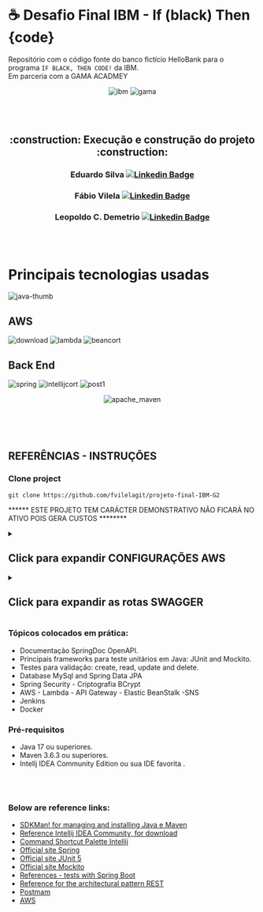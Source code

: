 # ☕ Desafio Final IBM - If (black) Then {code}

Repositório com o código fonte do banco fictício HelloBank para o programa `IF BLACK, THEN CODE!` da IBM.</br>
Em parceria com a GAMA ACADMEY

<div align="center">

![ibm](https://user-images.githubusercontent.com/47660967/191617177-534280df-6b62-4c46-9b9b-bbb2ab3c2508.png)
![gama](https://user-images.githubusercontent.com/47660967/191617442-1a9db801-1255-4d9b-89e9-ce99765c0aa8.png)

</div>
<br><br>

<div align="center">
<h2> :construction: Execução e construção do projeto :construction: </h2>

<h3 align="center"> 
  
Eduardo Silva [![Linkedin Badge](https://img.shields.io/badge/LinkedIn-0077B5?style=for-the-badge&logo=linkedin&logoColor=white)](https://www.linkedin.com/in/eduardojdsilva/)
  
</h3>
<h3 align="center"> 
  
Fábio Vilela [![Linkedin Badge](https://img.shields.io/badge/LinkedIn-0077B5?style=for-the-badge&logo=linkedin&logoColor=white)](https://www.linkedin.com/in/vileladev/)
  
  </h3>
<h3 align="center">
  
Leopoldo C. Demetrio [![Linkedin Badge](https://img.shields.io/badge/LinkedIn-0077B5?style=for-the-badge&logo=linkedin&logoColor=white)](https://www.linkedin.com/in/leopoldo-dev/)

</h3>


</div>

<br><br>

# Principais tecnologias usadas

![java-thumb](https://user-images.githubusercontent.com/47660967/191614389-6dad44c0-8b80-4f10-9a56-798c4f0db527.png)

## AWS

![download](https://user-images.githubusercontent.com/47660967/191612984-b7785003-a629-4475-9b25-9fe981f29947.png)
![lambda](https://user-images.githubusercontent.com/47660967/191613593-eff8d10e-742d-4f51-a273-2dbed90ff891.png)
![beancort](https://user-images.githubusercontent.com/47660967/191615846-dc2216a8-5be3-4eb7-8488-46e525cec73f.jpg)

## Back End

![spring](https://user-images.githubusercontent.com/47660967/191622375-83db07f4-7b7c-4f83-8e42-49a0f54618b3.png)
![intellijcort](https://user-images.githubusercontent.com/47660967/191643207-5de15153-5c4a-4588-9ffb-26149f879bcd.jpg)
![post1](https://user-images.githubusercontent.com/47660967/191643388-6a884a5a-0c63-4578-9a9f-6b7d5e6c0ce5.png)

<div align="center">
  
![apache_maven](https://user-images.githubusercontent.com/47660967/191623004-4025388f-a69a-4bc8-9b3d-ca89096ae981.png)
  
 </div>
</br></br></br>
<h2>REFERÊNCIAS - INSTRUÇÕES</h2>
<h3>Clone project</h3>

```
git clone https://github.com/fvilelagit/projeto-final-IBM-G2

```
****** ESTE PROJETO TEM CARÁCTER DEMONSTRATIVO NÃO FICARÁ NO ATIVO POIS GERA CUSTOS ********



<details>
  <summary> <h2>Click para expandir CONFIGURAÇÕES AWS</h2></summary> 
  
  
  ## EC2 com maquina para fazer deploy e executar testes da aplicação
  ![WhatsApp Image 2022-09-19 at 09 33 37](https://user-images.githubusercontent.com/47660967/191088717-e52eca39-43d0-4c3b-a9e7-721e0209bfb2.jpeg)
  
  ## RDS com banco de dados MySql configurado para receber as informações do HelloBank
  ![WhatsApp Image 2022-09-19 at 09 33 37 (1)](https://user-images.githubusercontent.com/47660967/191089176-78c72f69-016c-46d1-94cd-15de178f2d5f.jpeg)
  
  ## Topico do serviço sns configurado, para enviar notificações para os clientes via email e sms
  ![WhatsApp Image 2022-09-19 at 09 33 37 (2)](https://user-images.githubusercontent.com/47660967/191089499-489c74be-99c3-4c6e-b88c-717f1d7e51be.jpeg)
  
</details>

<details>
  <summary> <h2>Click para expandir as rotas SWAGGER</h2> </summary> 
  
 ```
  http://18.212.212.100:8085/swagger-ui.html

  ```
  
  ![sw1](https://user-images.githubusercontent.com/47660967/191620505-a71665f5-20d2-4cab-86a9-f41fa71123b3.png)
  
  
  ![account](https://user-images.githubusercontent.com/47660967/191621234-288174c7-1656-45cf-bf14-325b51d33ec3.png)
  
  ![image](https://user-images.githubusercontent.com/47660967/191621358-20452c56-dfc8-4289-ba64-0606c1d86e64.png)
  
  ![image](https://user-images.githubusercontent.com/47660967/191621475-6d692111-b675-4c09-85a0-f61455379dce.png)
  

  
</details>

<h3>Tópicos colocados em prática:</h3>

* Documentação SpringDoc OpenAPI. 
* Principais frameworks para teste unitários em Java: JUnit and Mockito. 
* Testes para validação: create, read, update and delete.
* Database MySql and Spring Data JPA
* Spring Security - Criptografia BCrypt
* AWS - Lambda - API Gateway - Elastic BeanStalk -SNS 
* Jenkins
* Docker


<h3>Pré-requisitos</h3>

* Java 17 ou superiores.
* Maven 3.6.3 ou superiores.
* Intellj IDEA Community Edition ou sua IDE favorita .

<br><br>




<h3>Below are reference links:</h3>

* [SDKMan! for managing and installing Java e Maven](https://sdkman.io/)
* [Reference Intellij IDEA Community, for download](https://www.jetbrains.com/idea/download)
* [Command Shortcut Palette Intellij](https://resources.jetbrains.com/storage/products/intellij-idea/docs/IntelliJIDEA_ReferenceCard.pdf)
* [Official site Spring](https://spring.io/)
* [Official site JUnit 5](https://junit.org/junit5/docs/current/user-guide/)
* [Official site Mockito](https://site.mockito.org/)
* [References - tests with Spring Boot](https://www.baeldung.com/spring-boot-testing)
* [Reference for the architectural pattern REST](https://restfulapi.net/)
* [Postmam](https://www.postman.com/)
* [AWS](https://docs.aws.amazon.com/pt_br/)


